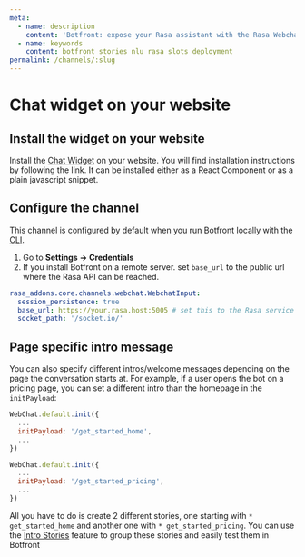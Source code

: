 ```yaml
---
meta:
  - name: description
    content: 'Botfront: expose your Rasa assistant with the Rasa Webchat'
  - name: keywords
    content: botfront stories nlu rasa slots deployment
permalink: /channels/:slug
---
```


# Chat widget on your website

## Install the widget on your website

Install the [Chat Widget](https://github.com/botfront/rasa-webchat) on your website.
You will find installation instructions by following the link. It can be installed either as a React Component or as a plain javascript snippet.

## Configure the channel

This channel is configured by default when you run Botfront locally with the [CLI](/guide/getting-started/cli).

1. Go to **Settings -> Credentials**
2. If you install Botfront on a remote server. set `base_url` to the public url where the Rasa API can be reached.

```yaml
rasa_addons.core.channels.webchat.WebchatInput:
  session_persistence: true
  base_url: https://your.rasa.host:5005 # set this to the Rasa service host
  socket_path: '/socket.io/'
```

## Page specific intro message

You can also specify different intros/welcome messages depending on the page the conversation starts at.
For example, if a user opens the bot on a pricing page, you can set a different intro than the homepage in the `initPayload`:

```javascript
WebChat.default.init({
  ...
  initPayload: '/get_started_home',
  ...
})
```

```javascript
WebChat.default.init({
  ...
  initPayload: '/get_started_pricing',
  ...
})
```

All you have to do is create 2 different stories, one starting with `* get_started_home` and another one with `* get_started_pricing`. You can use the [Intro Stories](/) feature to group these stories and easily test them in Botfront


